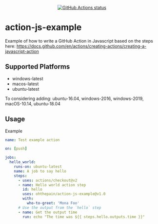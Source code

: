 <p align="center">
  <a href="https://github.com:ohthepain/action-js-example"><img alt="GitHub Actions status" src="https://github.com/ohthepain/action-js-example/workflows/master%20builds/badge.svg"></a>
</p>

# action-js-example

Example of how to write a GitHub Action in Javascript based on the steps here: https://docs.github.com/en/actions/creating-actions/creating-a-javascript-action

## Supported Platforms
- windows-latest
- macos-latest
- ubuntu-latest

To considering adding: ubuntu-16.04, windows-2016, windows-2019, macOS-10.14, ubuntu-18.04

## Usage

Example
````yaml
name: Test example action

on: [push]

jobs:
  hello_world:
    runs-on: ubuntu-latest
    name: A job to say hello
    steps:
      - uses: actions/checkout@v2
      - name: Hello world action step
        id: hello
        uses: ohthepain/action-js-example@v1.0
        with:
          who-to-greet: 'Mona Foo'
      # Use the output from the `hello` step
      - name: Get the output time
        run: echo "The time was ${{ steps.hello.outputs.time }}"
````

